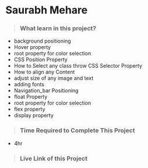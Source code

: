 #  **Saurabh Mehare**

>### What learn in this project?
- background positioning
- Hover property 
- root property for color selection
- CSS Position Property
- How to Select any class throw CSS   Selector Property
- How to align any Content 
- adjust size of any image and text
- adding fonts 
- Navigation_bar Positioning
- float Property 
- root property for color selection
- flex property
- display property 

>### Time Required to Complete This Project
- 4hr 

>### Live Link of this Project
